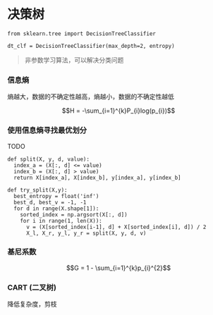 # 决策树

```
from sklearn.tree import DecisionTreeClassifier

dt_clf = DecisionTreeClassifier(max_depth=2, entropy)
```

> 非参数学习算法，可以解决分类问题

### 信息熵

熵越大，数据的不确定性越高，熵越小，数据的不确定性越低

$$H = -\sum_{i=1}^{k}P_{i}log(p_{i})$$

### 使用信息熵寻找最优划分

TODO

```
def split(X, y, d, value):
  index_a = (X[:, d] <= value)
  index_b = (X[:, d] > value)
  return X[index_a], X[index_b], y[index_a], y[index_b]

def try_split(X,y):
  best_entropy = float('inf')
  best_d, best_v = -1, -1
  for d in range(X.shape[1]):
    sorted_index = np.argsort(X[:, d])
    for i in range(1, len(X)):
      v = (X[sorted_index[i-1], d] + X[sorted_index[i], d]) / 2
      X_l, X_r, y_l, y_r = split(X, y, d, v)
```

### 基尼系数

$$G = 1 - \sum_{i=1}^{k}p_{i}^{2}$$

### CART (二叉树)

降低复杂度，剪枝

